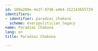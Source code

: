 ```yaml
---
id: 189a289e-4e2f-47d8-a464-312143655729
identifiers:
- identifier: paradzai_chakona
  scheme: everypolitician_legacy
name: Paradzai Chakona
lang: en
title: Paradzai Chakona

---
```

